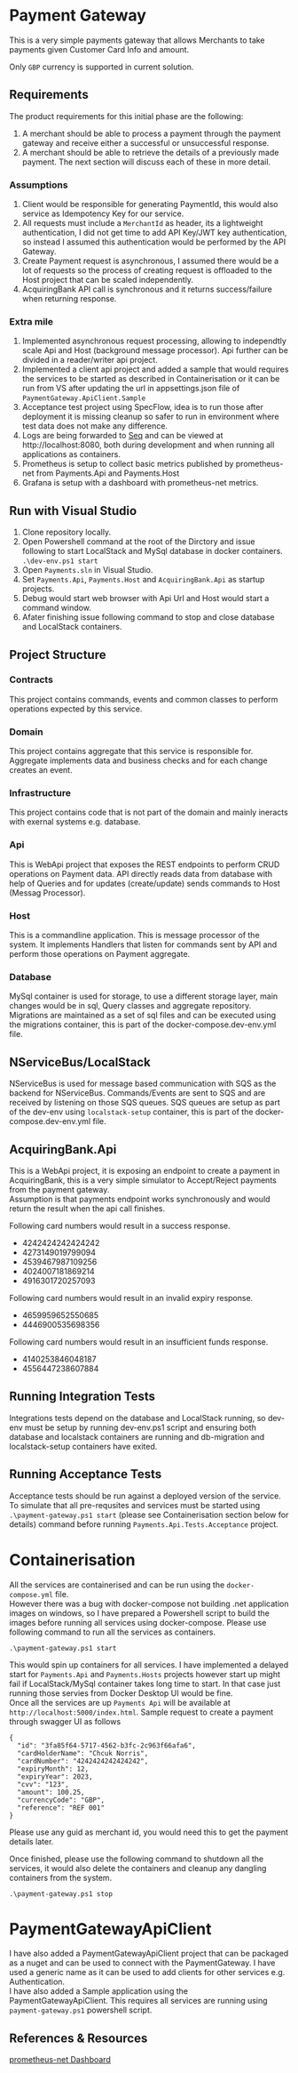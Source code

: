 # Payment Gateway
This is a very simple payments gateway that allows Merchants to take payments given Customer Card Info and amount.

Only `GBP` currency is supported in current solution.

## Requirements
The product requirements for this initial phase are the following:
1. A merchant should be able to process a payment through the payment gateway and receive either
a successful or unsuccessful response.
2. A merchant should be able to retrieve the details of a previously made payment. The next section
will discuss each of these in more detail.

### Assumptions
1. Client would be responsible for generating PaymentId, this would also service as Idempotency Key for our service.
2. All requests must include a `MerchantId` as header, its a lightweight authentication, I did not get time to add API Key/JWT key authentication, so instead I assumed this authentication would be performed by the API Gateway.
3. Create Payment request is asynchronous, I assumed there would be a lot of requests so the process of creating request is offloaded to the Host project that can be scaled independently.
4. AcquiringBank API call is synchronous and it returns success/failure when returning response.


### Extra mile
1. Implemented asynchronous request processing, allowing to independtly scale Api and Host (background message processor). Api further can be divided in a reader/writer api project.
2. Implemented a client api project and added a sample that would requires the services to be started as described in Containerisation or it can be run from VS after updating the url in appsettings.json file of `PaymentGateway.ApiClient.Sample`
3. Acceptance test project using SpecFlow, idea is to run those after deployment it is missing cleanup so safer to run in environment where test data does not make any difference.
4. Logs are being forwarded to [Seq](https://datalust.co/seq) and can be viewed at http://localhost:8080, both during development and when running all applications as containers.
5. Prometheus is setup to collect basic metrics published by prometheus-net from Payments.Api and Payments.Host
6. Grafana is setup with a dashboard with prometheus-net metrics.

## Run with Visual Studio
1. Clone repository locally.
2. Open Powershell command at the root of the Dirctory and issue following to start LocalStack and MySql database in docker containers.  
`.\dev-env.ps1 start`
3. Open `Payments.sln` in Visual Studio.
4. Set `Payments.Api`, `Payments.Host` and `AcquiringBank.Api` as startup projects.
5. Debug would start web browser with Api Url and Host would start a command window.
6. Afater finishing issue following command to stop and close database and LocalStack containers.

## Project Structure
### Contracts
This project contains commands, events and common classes to perform operations expected by this service.

### Domain
This project contains aggregate that this service is responsible for. Aggregate implements data and business checks and for each change creates an event.

### Infrastructure
This project contains code that is not part of the domain and mainly ineracts with exernal systems e.g. database.

### Api
This is WebApi project that exposes the REST endpoints to perform CRUD operations on Payment data. API directly reads data from database with help of Queries and for updates (create/update) sends commands to Host (Messag Processor).  

### Host
This is a commandline application. This is message processor of the system. It implements Handlers that listen for commands sent by API and perform those operations on Payment aggregate.

### Database
MySql container is used for storage, to use a different storage layer, main changes would be in sql, Query classes and aggregate repository. Migrations are maintained as a set of sql files and can be executed using the migrations container, this is part of the docker-compose.dev-env.yml file.

## NServiceBus/LocalStack
NServiceBus is used for message based communication with SQS as the backend for NServiceBus. Commands/Events are sent to SQS and are received by listening on those SQS queues. SQS queues are setup as part of the dev-env using `localstack-setup` container, this is part of the docker-compose.dev-env.yml file.

## AcquiringBank.Api
This is a WebApi project, it is exposing an endpoint to create a payment in AcquiringBank, this is a very simple simulator to Accept/Reject payments from the payment gateway.  
Assumption is that payments endpoint works synchronously and would return the result when the api call finishes.

Following card numbers would result in a success response.
- 4242424242424242
- 4273149019799094
- 4539467987109256
- 4024007181869214
- 4916301720257093

Following card numbers would result in an invalid expiry response.
- 4659959652550685
- 4446900535698356

Following card numbers would result in an insufficient funds response.
- 4140253846048187
- 4556447238607884

## Running Integration Tests
Integrations tests depend on the database and LocalStack running, so dev-env must be setup by running dev-env.ps1 script and ensuring both database and localstack containers are running and db-migration and localstack-setup containers have exited.  

## Running Acceptance Tests
Acceptance tests should be run against a deployed version of the service. To simulate that all pre-requsites and services must be started using `.\payment-gateway.ps1 start` (please see Containerisation section below for details) command before running `Payments.Api.Tests.Acceptance` project.  

# Containerisation
All the services are containerised and can be run using the `docker-compose.yml` file.  
However there was a bug with docker-compose not building .net application images on windows, so I have prepared a Powershell script to build the images before running all services using docker-compose. Please use following command to run all the services as containers.
```
.\payment-gateway.ps1 start
```
This would spin up containers for all services. I have implemented a delayed start for `Payments.Api` and `Payments.Hosts` projects however start up might fail if LocalStack/MySql container takes long time to start. In that case just running those servies from Docker Desktop UI would be fine.  
Once all the services are up `Payments Api` will be available at `http://localhost:5000/index.html`. Sample request to create a payment through swagger UI as follows  
```
{
  "id": "3fa85f64-5717-4562-b3fc-2c963f66afa6",
  "cardHolderName": "Chcuk Norris",
  "cardNumber": "4242424242424242",
  "expiryMonth": 12,
  "expiryYear": 2023,
  "cvv": "123",
  "amount": 100.25,
  "currencyCode": "GBP",
  "reference": "REF 001"
}
```
Please use any guid as merchant id, you would need this to get the payment details later.

Once finished, please use the following command to shutdown all the services, it would also delete the containers and cleanup any dangling containers from the system.
```
.\payment-gateway.ps1 stop
```

# PaymentGatewayApiClient
I have also added a PaymentGatewayApiClient project that can be packaged as a nuget and can be used to connect with the PaymentGateway. I have used a generic name as it can be used to add clients for other services e.g. Authentication.  
I have also added a Sample application using the PaymentGatewayApiClient. This requires all services are running using `payment-gateway.ps1` powershell script.

## References & Resources
[prometheus-net Dashboard](https://github.com/AChehre/prometheus-net-dashboard)
